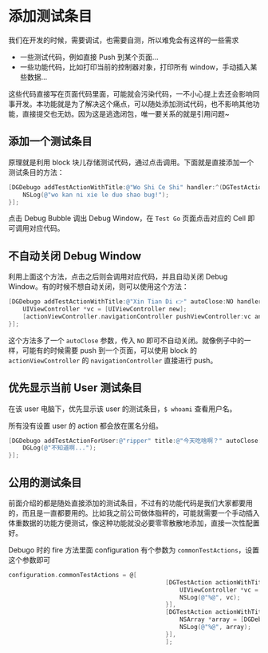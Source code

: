 # 添加测试条目

我们在开发的时候，需要调试，也需要自测，所以难免会有这样的一些需求

* 一些测试代码，例如直接 Push 到某个页面...
* 一些功能代码，比如打印当前的控制器对象，打印所有 window，手动插入某些数据...

这些代码直接写在页面代码里面，可能就会污染代码，一不小心提上去还会影响同事开发。本功能就是为了解决这个痛点，可以随处添加测试代码，也不影响其他功能，直接提交也无妨。因为这是逃逸闭包，唯一要关系的就是引用问题~

## 添加一个测试条目

原理就是利用 block 块儿存储测试代码，通过点击调用。下面就是直接添加一个测试条目的方法：

```objectivec
[DGDebugo addTestActionWithTitle:@"Wo Shi Ce Shi" handler:^(DGTestAction *action, UIViewController *actionViewController) {
	NSLog(@"wo kan ni xie le duo shao bug!");
}];
```

点击 Debug Bubble 调出 Debug Window，在 `Test Go` 页面点击对应的 Cell 即可调用对应代码。

## 不自动关闭 Debug Window

利用上面这个方法，点击之后则会调用对应代码，并且自动关闭 Debug Window。有的时候不想自动关闭，则可以使用这个方法：

```objectivec
[DGDebugo addTestActionWithTitle:@"Xin Tian Di 👉" autoClose:NO handler:^(DGTestAction *action, UIViewController *actionViewController) {
    UIViewController *vc = [UIViewController new];
    [actionViewController.navigationController pushViewController:vc animated:YES];
}];
```

这个方法多了一个 `autoClose` 参数，传入 `NO` 即可不自动关闭。就像例子中的一样，可能有的时候需要 push 到一个页面，可以使用 block 的 `actionViewController` 的 `navigationController` 直接进行 push。

## 优先显示当前 User 测试条目

在该 user 电脑下，优先显示该 user 的测试条目，`$ whoami` 查看用户名。

所有没有设置 user 的 action 都会放在匿名分组。


```objectivec
[DGDebugo addTestActionForUser:@"ripper" title:@"今天吃啥啊？" autoClose:YES handler:^(DGTestAction * _Nonnull action, UIViewController * _Nonnull actionVC) {
	DGLog(@"不知道啊...");
}];
```

## 公用的测试条目

前面介绍的都是随处直接添加的测试条目，不过有的功能代码是我们大家都要用的，而且是一直都要用的。比如我之前公司做体脂秤的，可能就需要一个手动插入体重数据的功能方便测试，像这种功能就没必要零零散散地添加，直接一次性配置好。

Debugo 时的 fire 方法里面 configuration 有个参数为 `commonTestActions`，设置这个参数即可

```objectivec
configuration.commonTestActions = @[
                                            [DGTestAction actionWithTitle:@"Log Top ViewController 😘" autoClose:YES handler:^(DGTestAction *action, UIViewController *actionViewController) {
                                                UIViewController *vc = [DGDebugo topViewControllerForWindow:nil];
                                                NSLog(@"%@", vc);
                                            }],
                                            [DGTestAction actionWithTitle:@"Log All Window 🧐" autoClose:YES handler:^(DGTestAction *action, UIViewController *actionViewController) {
                                                NSArray *array = [DGDebugo getAllWindows];
                                                NSLog(@"%@", array);
                                            }],
                                            ];
```
